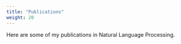 ```yaml
---
title: "Publications"
weight: 20
---
```


Here are some of my publications in Natural Language Processing.
